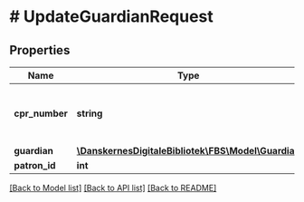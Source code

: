 # # UpdateGuardianRequest

## Properties

Name | Type | Description | Notes
------------ | ------------- | ------------- | -------------
**cpr_number** | **string** | If patronId is provided, this field will be ignored | [optional]
**guardian** | [**\DanskernesDigitaleBibliotek\FBS\Model\Guardian**](Guardian.md) |  |
**patron_id** | **int** |  | [optional]

[[Back to Model list]](../../README.md#models) [[Back to API list]](../../README.md#endpoints) [[Back to README]](../../README.md)

